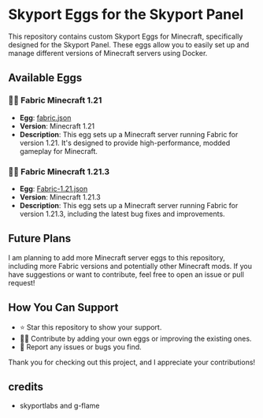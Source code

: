 # Skyport Eggs for the Skyport Panel

This repository contains custom Skyport Eggs for Minecraft, specifically designed for the Skyport Panel. These eggs allow you to easily set up and manage different versions of Minecraft servers using Docker.

## Available Eggs

### 🧑‍💻 **Fabric Minecraft 1.21**

- **Egg**: [fabric.json](https://github.com/g-flame/dockerimages-skyport/raw/refs/heads/main/assets/skyport/fabric/fabric.json)
- **Version**: Minecraft 1.21
- **Description**: This egg sets up a Minecraft server running Fabric for version 1.21. It's designed to provide high-performance, modded gameplay for Minecraft.

### 🧑‍💻 **Fabric Minecraft 1.21.3**

- **Egg**: [Fabric-1.21.json](https://github.com/g-flame/dockerimages-skyport/raw/refs/heads/main/assets/skyport/fabric/Fabric-1.21.json)
- **Version**: Minecraft 1.21.3
- **Description**: This egg sets up a Minecraft server running Fabric for version 1.21.3, including the latest bug fixes and improvements.

## Future Plans

I am planning to add more Minecraft server eggs to this repository, including more Fabric versions and potentially other Minecraft mods. If you have suggestions or want to contribute, feel free to open an issue or pull request!

## How You Can Support

- ⭐ Star this repository to show your support.
- 🧑‍💻 Contribute by adding your own eggs or improving the existing ones.
- 📝 Report any issues or bugs you find.

Thank you for checking out this project, and I appreciate your contributions!

## credits

- skyportlabs and g-flame
